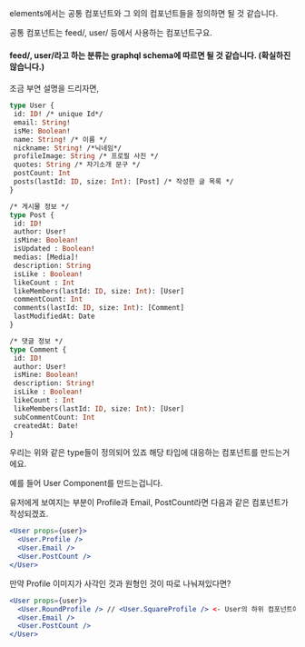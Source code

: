 elements에서는 공통 컴포넌트와 그 외의 컴포넌트들을 정의하면 될 것 같습니다.

공통 컴포넌트는 feed/, user/ 등에서 사용하는 컴포넌트구요.

#### feed/, user/라고 하는 분류는 graphql schema에 따르면 될 것 같습니다. (확실하진 않습니다.)

조금 부연 설명을 드리자면,

```graphql
type User {
 id: ID! /* unique Id*/
 email: String!
 isMe: Boolean!
 name: String! /* 이름 */
 nickname: String! /*닉네임*/
 profileImage: String /* 프로필 사진 */
 quotes: String /* 자기소개 문구 */
 postCount: Int
 posts(lastId: ID, size: Int): [Post] /* 작성한 글 목록 */
}

/* 게시물 정보 */
type Post {
 id: ID!
 author: User!
 isMine: Boolean!
 isUpdated : Boolean!
 medias: [Media]!
 description: String
 isLike : Boolean!
 likeCount : Int
 likeMembers(lastId: ID, size: Int): [User]
 commentCount: Int
 comments(lastId: ID, size: Int): [Comment]
 lastModifiedAt: Date
}

/* 댓글 정보 */
type Comment {
 id: ID!
 author: User!
 isMine: Boolean!
 description: String!
 isLike : Boolean!
 likeCount : Int
 likeMembers(lastId: ID, size: Int): [User]
 subCommentCount: Int
 createdAt: Date!
}
```

우리는 위와 같은 type들이 정의되어 있죠 해당 타입에 대응하는 컴포넌트를 만드는거에요.

예를 들어 User Component를 만드는겁니다.

유저에게 보여지는 부분이 Profile과 Email, PostCount라면 다음과 같은 컴포넌트가 작성되겠죠.

```jsx
<User props={user}>
  <User.Profile />
  <User.Email />
  <User.PostCount />
</User>
```

만약 Profile 이미지가 사각인 것과 원형인 것이 따로 나눠져있다면?

```jsx
<User props={user}>
  <User.RoundProfile /> // <User.SquareProfile /> <- User의 하위 컴포넌트에 두 각 Profile에 대응하는 두가지 컴포넌트가 생성되었습니다.
  <User.Email />
  <User.PostCount />
</User>
```
